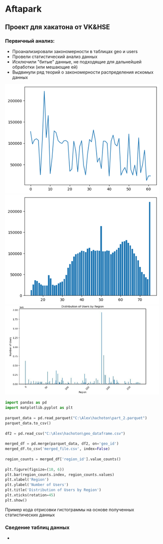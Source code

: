 # Aftapark

## Проект для хакатона от VK&HSE

### Первичный анализ:
+ Проанализировали закономерности в таблицах geo и users
+ Провели статистический анализ данных
+ Исключили "битые" данные, не подходящие для дальнейшей обработки (или мешающие ей)
+ Выдвинули ряд теорий о закономерности распределения искомых данных

![Зависимость кол-ва запросов от возраста](/src/img/ages_requests_graph.png)
![Зависимость кол-ва запросов от возраста](/src/img/correct_ages_requests.png)
![Зависимость кол-ва пользователей от региона](/src/img/distribution_users_by_region.jpeg)

```python
import pandas as pd
import matplotlib.pyplot as plt

parquet_data = pd.read_parquet("C:\Alex\hachoton\part_2.parquet")
parquet_data.to_csv()

df2 = pd.read_csv("C:\Alex\hachoton\geo_dataframe.csv")

merged_df = pd.merge(parquet_data, df2, on='geo_id')
merged_df.to_csv('merged_file.csv', index=False)

region_counts = merged_df['region_id'].value_counts()

plt.figure(figsize=(10, 6))
plt.bar(region_counts.index, region_counts.values)
plt.xlabel('Region')
plt.ylabel('Number of Users')
plt.title('Distribution of Users by Region')
plt.xticks(rotation=45)
plt.show()
```

Пример кода отрисовки гистограммы на основе полученных статистических данных

### Сведение таблиц данных
+ 
